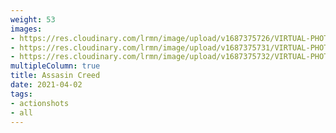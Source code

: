 ```yaml
---
weight: 53
images:
- https://res.cloudinary.com/lrmn/image/upload/v1687375726/VIRTUAL-PHOTOGRAPHY/assasincreed/assasincreed_4_bwzfeh.png
- https://res.cloudinary.com/lrmn/image/upload/v1687375731/VIRTUAL-PHOTOGRAPHY/assasincreed/lrmn_2_ry77pn.jpg
- https://res.cloudinary.com/lrmn/image/upload/v1687375732/VIRTUAL-PHOTOGRAPHY/assasincreed/lrmn_9_nytgxx.jpg
multipleColumn: true
title: Assasin Creed
date: 2021-04-02
tags:
- actionshots
- all
---
```

